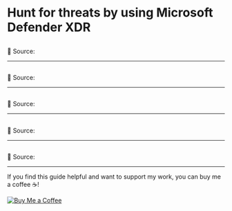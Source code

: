 # Hunt for threats by using Microsoft Defender XDR

## 

📌 Source:

---
## 

📌 Source:

---
## 

📌 Source:

---
## 

📌 Source:

---
## 

📌 Source:

---

If you find this guide helpful and want to support my work, you can buy me a coffee ☕️!

[![Buy Me a Coffee](https://img.shields.io/badge/Buy%20Me%20a%20Coffee-Support%20My%20Work-orange)](https://buymeacoffee.com/404future)
